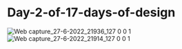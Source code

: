 # Day-2-of-17-days-of-design
![Web capture_27-6-2022_21936_127 0 0 1](https://user-images.githubusercontent.com/98533498/176027449-381b6c56-4571-42f7-9a13-c65fa4ba9f16.jpeg)
![Web capture_27-6-2022_21914_127 0 0 1](https://user-images.githubusercontent.com/98533498/176027460-e3a41a0c-b85c-4a7e-8c67-06093cc8bccb.jpeg)
